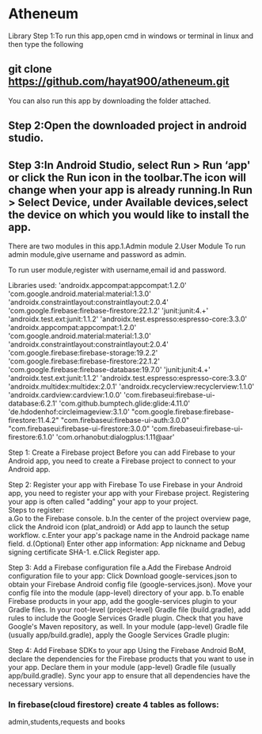 # Atheneum
Library
Step 1:To run this app,open cmd in windows or terminal in linux and then type the following
## git clone https://github.com/hayat900/atheneum.git
You can also run this app by downloading the folder attached.
## Step 2:Open the downloaded project in android studio.
## Step 3:In Android Studio, select Run > Run ‘app' or click the Run icon in the toolbar.The icon will change when your app is already running.In Run > Select Device, under Available devices,select the device on which you would like to install the app.

There are two modules in this app.1.Admin module  2.User Module
To run admin module,give username and password as admin.

To run user module,register with username,email id and password.



Libraries used:
    'androidx.appcompat:appcompat:1.2.0'
    'com.google.android.material:material:1.3.0'
    'androidx.constraintlayout:constraintlayout:2.0.4'
    'com.google.firebase:firebase-firestore:22.1.2'
    'junit:junit:4.+'
    'androidx.test.ext:junit:1.1.2'
    'androidx.test.espresso:espresso-core:3.3.0'
    'androidx.appcompat:appcompat:1.2.0'
    'com.google.android.material:material:1.3.0'
    'androidx.constraintlayout:constraintlayout:2.0.4'
    'com.google.firebase:firebase-storage:19.2.2'
    'com.google.firebase:firebase-firestore:22.1.2'
    'com.google.firebase:firebase-database:19.7.0'
    'junit:junit:4.+'
    'androidx.test.ext:junit:1.1.2'
    'androidx.test.espresso:espresso-core:3.3.0'
    'androidx.multidex:multidex:2.0.1'
    'androidx.recyclerview:recyclerview:1.1.0'
    'androidx.cardview:cardview:1.0.0'
    'com.firebaseui:firebase-ui-database:6.2.1'
    'com.github.bumptech.glide:glide:4.11.0'
    'de.hdodenhof:circleimageview:3.1.0'
    "com.google.firebase:firebase-firestore:11.4.2"
    "com.firebaseui:firebase-ui-auth:3.0.0"
    "com.firebaseui:firebase-ui-firestore:3.0.0"
    'com.firebaseui:firebase-ui-firestore:6.1.0'
    'com.orhanobut:dialogplus:1.11@aar'
    
Step 1: Create a Firebase project
Before you can add Firebase to your Android app, you need to create a Firebase project to connect to your Android app. 

Step 2: Register your app with Firebase
To use Firebase in your Android app, you need to register your app with your Firebase project. Registering your app is often called "adding" your app to your project.    
Steps to register:   
a.Go to the Firebase console.
b.In the center of the project overview page, click the Android icon (plat_android) or Add app to launch the setup workflow.
c.Enter your app's package name in the Android package name field.
d.(Optional) Enter other app information: App nickname and Debug signing certificate SHA-1.
e.Click Register app.

Step 3: Add a Firebase configuration file
a.Add the Firebase Android configuration file to your app:
Click Download google-services.json to obtain your Firebase Android config file (google-services.json).
Move your config file into the module (app-level) directory of your app.
b.To enable Firebase products in your app, add the google-services plugin to your Gradle files.
In your root-level (project-level) Gradle file (build.gradle), add rules to include the Google Services Gradle plugin. Check that you have Google's Maven repository, as well.
In your module (app-level) Gradle file (usually app/build.gradle), apply the Google Services Gradle plugin:

Step 4: Add Firebase SDKs to your app
Using the Firebase Android BoM, declare the dependencies for the Firebase products that you want to use in your app. Declare them in your module (app-level) Gradle file (usually app/build.gradle).
Sync your app to ensure that all dependencies have the necessary versions.

### In firebase(cloud firestore) create 4 tables as follows:
admin,students,requests and books

